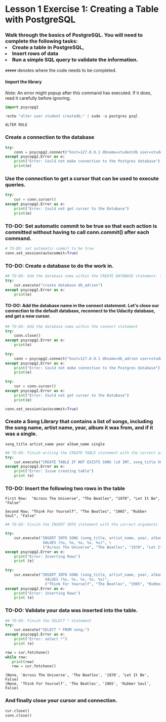 
# Lesson 1 Exercise 1: Creating a Table with PostgreSQL

### Walk through the basics of PostgreSQL. You will need to complete the following tasks:<li> Create a table in PostgreSQL, <li> Insert rows of data <li> Run a simple SQL query to validate the information. <br>
`#####` denotes where the code needs to be completed. 

#### Import the library 
*Note:* An error might popup after this command has executed. If it does, read it carefully before ignoring. 


```python
import psycopg2
```


```python
!echo "alter user student createdb;" | sudo -u postgres psql
```

    ALTER ROLE


### Create a connection to the database


```python
try: 
    conn = psycopg2.connect("host=127.0.0.1 dbname=studentdb user=student password=student")
except psycopg2.Error as e: 
    print("Error: Could not make connection to the Postgres database")
    print(e)
```

### Use the connection to get a cursor that can be used to execute queries.


```python
try: 
    cur = conn.cursor()
except psycopg2.Error as e: 
    print("Error: Could not get curser to the Database")
    print(e)
```

### TO-DO: Set automatic commit to be true so that each action is committed without having to call conn.commit() after each command. 


```python
# TO-DO: set automatic commit to be true
conn.set_session(autocommit=True)
```

### TO-DO: Create a database to do the work in. 


```python
## TO-DO: Add the database name within the CREATE DATABASE statement. You can choose your own db name.
try: 
    cur.execute("create database db_adrien")
except psycopg2.Error as e:
    print(e)
```

#### TO-DO: Add the database name in the connect statement. Let's close our connection to the default database, reconnect to the Udacity database, and get a new cursor.


```python
## TO-DO: Add the database name within the connect statement
try: 
    conn.close()
except psycopg2.Error as e:
    print(e)
    
try: 
    conn = psycopg2.connect("host=127.0.0.1 dbname=db_adrien user=student password=student")
except psycopg2.Error as e: 
    print("Error: Could not make connection to the Postgres database")
    print(e)
    
try: 
    cur = conn.cursor()
except psycopg2.Error as e: 
    print("Error: Could not get curser to the Database")
    print(e)

conn.set_session(autocommit=True)
```

### Create a Song Library that contains a list of songs, including the song name, artist name, year, album it was from, and if it was a single. 

`song_title
artist_name
year
album_name
single`



```python
## TO-DO: Finish writing the CREATE TABLE statement with the correct arguments
try: 
    cur.execute("CREATE TABLE IF NOT EXISTS SONG (id INT, song_title VARCHAR, artist_name VARCHAR, year VARCHAR, album_name VARCHAR, single BOOL);")
except psycopg2.Error as e: 
    print("Error: Issue creating table")
    print (e)
```

### TO-DO: Insert the following two rows in the table
`First Row:  "Across The Universe", "The Beatles", "1970", "Let It Be", "False"`

`Second Row: "Think For Yourself", "The Beatles", "1965", "Rubber Soul", "False"`


```python
## TO-DO: Finish the INSERT INTO statement with the correct arguments

try: 
    cur.execute("INSERT INTO SONG (song_title, artist_name, year, album_name, single) \
                 VALUES (%s, %s, %s, %s, %s)", \
                 ("Across The Universe", "The Beatles", "1970", "Let It Be", "False"))
except psycopg2.Error as e: 
    print("Error: Inserting Rows")
    print (e)
    
try: 
    cur.execute("INSERT INTO SONG (song_title, artist_name, year, album_name, single) \
                  VALUES (%s, %s, %s, %s, %s)",
                  ("Think For Yourself", "The Beatles", "1965", "Rubber Soul", "False"))
except psycopg2.Error as e: 
    print("Error: Inserting Rows")
    print (e)
```

### TO-DO: Validate your data was inserted into the table. 



```python
## TO-DO: Finish the SELECT * Statement 
try: 
    cur.execute("SELECT * FROM song;")
except psycopg2.Error as e: 
    print("Error: select *")
    print (e)

row = cur.fetchone()
while row:
   print(row)
   row = cur.fetchone()
```

    (None, 'Across The Universe', 'The Beatles', '1970', 'Let It Be', False)
    (None, 'Think For Yourself', 'The Beatles', '1965', 'Rubber Soul', False)


### And finally close your cursor and connection. 


```python
cur.close()
conn.close()
```
